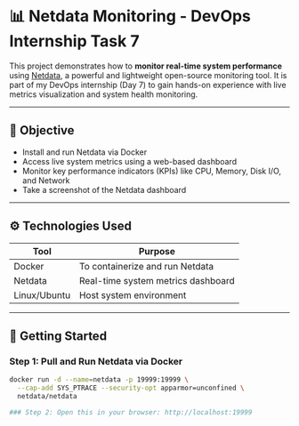 # 📊 Netdata Monitoring - DevOps Internship Task 7

This project demonstrates how to **monitor real-time system performance** using [Netdata](https://www.netdata.cloud/), a powerful and lightweight open-source monitoring tool. It is part of my DevOps internship (Day 7) to gain hands-on experience with live metrics visualization and system health monitoring.

---

## 🎯 Objective

- Install and run Netdata via Docker
- Access live system metrics using a web-based dashboard
- Monitor key performance indicators (KPIs) like CPU, Memory, Disk I/O, and Network
- Take a screenshot of the Netdata dashboard

---

## ⚙️ Technologies Used

| Tool       | Purpose                           |
|------------|-----------------------------------|
| Docker     | To containerize and run Netdata   |
| Netdata    | Real-time system metrics dashboard|
| Linux/Ubuntu | Host system environment          |

---

## 🚀 Getting Started

### Step 1: Pull and Run Netdata via Docker

```bash
docker run -d --name=netdata -p 19999:19999 \
  --cap-add SYS_PTRACE --security-opt apparmor=unconfined \
  netdata/netdata

### Step 2: Open this in your browser: http://localhost:19999

